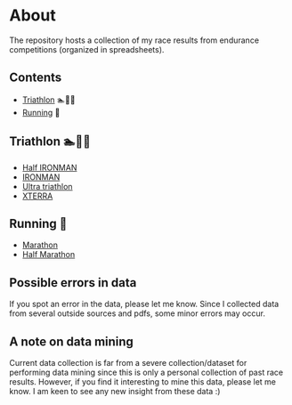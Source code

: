 # About

The repository hosts a collection of my race results from endurance competitions (organized in spreadsheets).

## Contents
- [Triathlon](#triathlon-) :swimmer::bicyclist::runner:
- [Running](#running-) :runner:

## Triathlon :swimmer::bicyclist::runner:

- [Half IRONMAN](https://github.com/firefly-cpp/race-results/blob/main/half_ironman.csv)
- [IRONMAN](https://github.com/firefly-cpp/race-results/blob/main/ironman.csv)
- [Ultra triathlon](https://github.com/firefly-cpp/race-results/blob/main/ultra-triathlon.csv)
- [XTERRA](https://github.com/firefly-cpp/race-results/blob/main/xterra.csv)

## Running :runner:
- [Marathon](https://github.com/firefly-cpp/race-results/blob/main/marathon.csv)
- [Half Marathon](https://github.com/firefly-cpp/race-results/blob/main/half_marathon.csv)

## Possible errors in data

If you spot an error in the data, please let me know. Since I collected data from several outside sources and pdfs, some minor errors may occur.

## A note on data mining

Current data collection is far from a severe collection/dataset for performing data mining since this is only a personal collection of past race results. However, if you find it interesting to mine this data, please let me know. I am keen to see any new insight from these data :)
